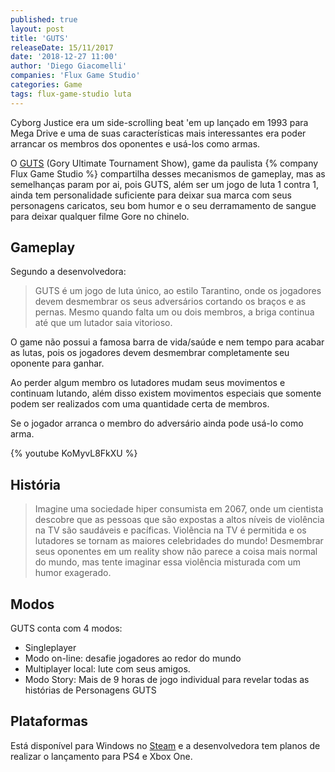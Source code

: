 ```yaml
---
published: true
layout: post
title: 'GUTS'
releaseDate: 15/11/2017
date: '2018-12-27 11:00'
author: 'Diego Giacomelli'
companies: 'Flux Game Studio'
categories: Game
tags: flux-game-studio luta
---
```


Cyborg Justice era um side-scrolling beat 'em up lançado em 1993 para Mega Drive e uma de suas características mais interessantes era poder arrancar os membros dos oponentes e usá-los como armas. 

O [GUTS](http://playguts.net/) (Gory Ultimate Tournament Show), game da paulista {% company Flux Game Studio %} compartilha desses mecanismos de gameplay, mas as semelhanças param por ai, pois GUTS, além ser um jogo de luta 1 contra 1, ainda tem personalidade suficiente para deixar sua marca com seus personagens caricatos, seu bom humor e o seu derramamento de sangue para deixar qualquer filme Gore no chinelo.

## Gameplay
Segundo a desenvolvedora:
> GUTS é um jogo de luta único, ao estilo Tarantino, onde os jogadores devem desmembrar os seus adversários cortando os braços e as pernas. Mesmo quando falta um ou dois membros, a briga continua até que um lutador saia vitorioso.

O game não possui a famosa barra de vida/saúde e nem tempo para acabar as lutas, pois os jogadores devem desmembrar completamente seu oponente para ganhar.

Ao perder algum membro os lutadores mudam seus movimentos e continuam lutando, além disso existem movimentos especiais que somente podem ser realizados com uma quantidade certa de membros.

Se o jogador arranca o membro do adversário ainda pode usá-lo como arma.

{% youtube KoMyvL8FkXU %}

## História

> Imagine uma sociedade hiper consumista em 2067, onde um cientista descobre que as pessoas que são expostas a altos níveis de violência na TV são saudáveis ​​e pacíficas. Violência na TV é permitida e os lutadores se tornam as maiores celebridades do mundo! Desmembrar seus oponentes em um reality show não parece a coisa mais normal do mundo, mas tente imaginar essa violência misturada com um humor exagerado.


## Modos
GUTS conta com 4 modos:
* Singleplayer 
* Modo on-line: desafie jogadores ao redor do mundo
* Multiplayer local: lute com seus amigos. 
* Modo Story: Mais de 9 horas de jogo individual para revelar todas as histórias de Personagens GUTS

## Plataformas
Está disponível para Windows no [Steam](http://store.steampowered.com/app/682810/GUTS) e a desenvolvedora tem planos de realizar o lançamento para PS4 e Xbox One.